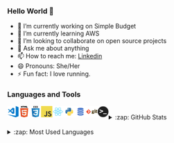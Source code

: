 ### Hello World 👋

<!--
**Rashmita2/Rashmita2** is a ✨ _special_ ✨ repository because its `README.md` (this file) appears on your GitHub profile.
-->

- 🔭 I’m currently working on Simple Budget
- 🌱 I’m currently learning AWS
- 👯 I’m looking to collaborate on open source projects
- 💬 Ask me about anything
- 📫 How to reach me: [Linkedin](https://www.linkedin.com/in/rashmita-khatri-986653184/)
- 😄 Pronouns: She/Her
- ⚡ Fun fact: I love running.

### Languages and Tools
<img align="left" alt="Visual Studio Code" width="26px" src="https://raw.githubusercontent.com/github/explore/80688e429a7d4ef2fca1e82350fe8e3517d3494d/topics/visual-studio-code/visual-studio-code.png" />
<img align="left" alt="HTML5" width="26px" src="https://raw.githubusercontent.com/github/explore/80688e429a7d4ef2fca1e82350fe8e3517d3494d/topics/html/html.png" />
<img align="left" alt="CSS3" width="26px" src="https://raw.githubusercontent.com/github/explore/80688e429a7d4ef2fca1e82350fe8e3517d3494d/topics/css/css.png" />
<img align="left" alt="JavaScript" width="26px" src="https://raw.githubusercontent.com/github/explore/80688e429a7d4ef2fca1e82350fe8e3517d3494d/topics/javascript/javascript.png" />
<img align="left" alt="React" width="26px" src="https://raw.githubusercontent.com/github/explore/80688e429a7d4ef2fca1e82350fe8e3517d3494d/topics/react/react.png" />
<img align="left" alt="python" width="26px" src="https://raw.githubusercontent.com/github/explore/80688e429a7d4ef2fca1e82350fe8e3517d3494d/topics/python/python.png" />
<img align="left" alt="SQL" width="26px" src="https://raw.githubusercontent.com/github/explore/80688e429a7d4ef2fca1e82350fe8e3517d3494d/topics/sql/sql.png" />
<img align="left" alt="Git" width="26px" src="https://raw.githubusercontent.com/github/explore/80688e429a7d4ef2fca1e82350fe8e3517d3494d/topics/git/git.png" />
<img align="left" alt="Terminal" width="26px" src="https://raw.githubusercontent.com/github/explore/80688e429a7d4ef2fca1e82350fe8e3517d3494d/topics/terminal/terminal.png" />
<br />
<details>
  <summary>:zap: GitHub Stats</summary>

  <img align="left" alt=" Rashmita's GitHub Stats" src="https://github-readme-stats.vercel.app/api?username=Rashmita2&show_icons=true&hide_border=true" />

</details>

<br />

<details>
  <summary>:zap: Most Used Languages</summary>

<img align="left" alt="Rashmita's GitHub Top Languages" src="https://github-readme-stats.vercel.app/api/top-langs/?username=Rashmita2" />

</details>
